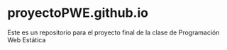 # proyectoPWE.github.io
Este es un repositorio para el proyecto final de la clase de Programación Web Estática
